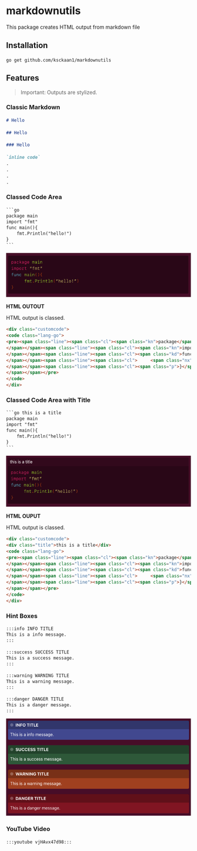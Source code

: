 # markdownutils

This package creates HTML output from markdown file

## Installation

```go get github.com/ksckaan1/markdownutils```

## Features

> Important: Outputs are stylized.

### Classic Markdown

```md
# Hello

## Hello

### Hello

`inline code`
.
.
.
.
```

### Classed Code Area

    ```go
    package main
    import "fmt"
    func main(){
        fmt.Println("hello!")
    }
    ```
![](readme/code.png)

**HTML OUTOUT**

HTML output is classed.

```html
<div class="customcode">
<code class="lang-go">
<pre><span class="line"><span class="cl"><span class="kn">package</span> <span class="nx">main</span>
</span></span><span class="line"><span class="cl"><span class="kn">import</span> <span class="s">“fmt”</span>
</span></span><span class="line"><span class="cl"><span class="kd">func</span> <span class="nf">main</span><span class="p">(){</span>
</span></span><span class="line"><span class="cl">     <span class="nx">fmt</span><span class="p">.</span><span class="nf">Println</span><span class="p">(</span><span class="s">“hello!”</span><span class="p">)</span>
</span></span><span class="line"><span class="cl"><span class="p">}</span>
</span></span></pre>
</code>
</div>
```

### Classed Code Area with Title

    ```go this is a title
    package main
    import "fmt"
    func main(){
        fmt.Println("hello!")
    }
    ```

![](readme/codewithtitle.png)

**HTML OUPUT**

HTML output is classed.

```html
<div class="customcode">
<div class="title">this is a title</div>
<code class="lang-go">
<pre><span class="line"><span class="cl"><span class="kn">package</span> <span class="nx">main</span>
</span></span><span class="line"><span class="cl"><span class="kn">import</span> <span class="s">“fmt”</span>
</span></span><span class="line"><span class="cl"><span class="kd">func</span> <span class="nf">main</span><span class="p">(){</span>
</span></span><span class="line"><span class="cl">     <span class="nx">fmt</span><span class="p">.</span><span class="nf">Println</span><span class="p">(</span><span class="s">“hello!”</span><span class="p">)</span>
</span></span><span class="line"><span class="cl"><span class="p">}</span>
</span></span></pre>
</code>
</div>
```

### Hint Boxes

    :::info INFO TITLE
    This is a info message.
    :::

    :::success SUCCESS TITLE
    This is a success message.
    :::
    
    :::warning WARNING TITLE
    This is a warning message.
    :::

    :::danger DANGER TITLE
    This is a danger message.
    :::


![](readme/hintboxes.png)

### YouTube Video

    :::youtube vjHAvx47d98:::

